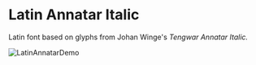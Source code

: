 # Latin Annatar Italic

Latin font based on glyphs from Johan Winge's *Tengwar Annatar Italic.*

![LatinAnnatarDemo](https://user-images.githubusercontent.com/16606427/188297588-08f84ea6-74ef-4e89-8a2e-d158ae0973a8.png)
